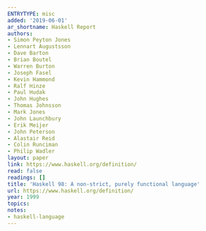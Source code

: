 ```yaml
---
ENTRYTYPE: misc
added: '2019-06-01'
ar_shortname: Haskell Report
authors:
- Simon Peyton Jones
- Lennart Augustsson
- Dave Barton
- Brian Boutel
- Warren Burton
- Joseph Fasel
- Kevin Hammond
- Ralf Hinze
- Paul Hudak
- John Hughes
- Thomas Johnsson
- Mark Jones
- John Launchbury
- Erik Meijer
- John Peterson
- Alastair Reid
- Colin Runciman
- Philip Wadler
layout: paper
link: https://www.haskell.org/definition/
read: false
readings: []
title: 'Haskell 98: A non-strict, purely functional language'
url: https://www.haskell.org/definition/
year: 1999
topics:
notes:
- haskell-language
---
```

